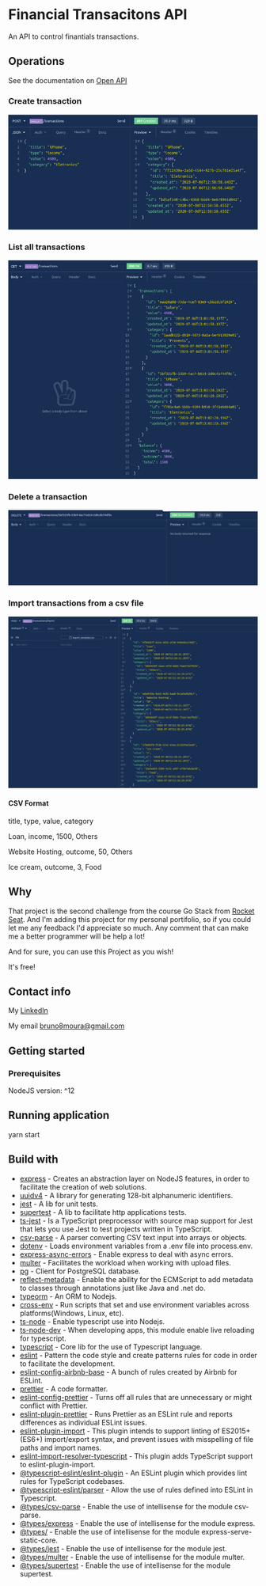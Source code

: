 # Financial Transacitons API

An API to control finantials transactions.

## Operations

See the documentation on
[Open API](https://app.swaggerhub.com/apis/bruno8moura/gofinances-api/2.0.1)

### Create transaction
![Create a transanction](project_images/create_transaction.png)

### List all transactions
![List all transanctions](project_images/list_all_transactions.png)

### Delete a transaction
![Delete a transanction](project_images/delete_a_transaction.png)

### Import transactions from a csv file
![Import transanctions](project_images/import_transactions.png)

#### CSV Format
title, type, value, category

Loan, income, 1500, Others

Website Hosting, outcome, 50, Others

Ice cream, outcome, 3, Food


## Why

That project is the second challenge from the course Go Stack from [Rocket Seat](https://github.com/Rocketseat). And I'm adding this project for my personal portifolio, so if you could let me any feedback I'd appreciate so much. Any comment that can make me a better programmer will be help a lot!

And for sure, you can use this Project as you wish!

It's free!

## Contact info

My [LinkedIn](https://www.linkedin.com/in/bruno8moura/)

My email bruno8moura@gmail.com

## Getting started

### Prerequisites

NodeJS version: ^12

## Running application

yarn start

## Build with

- [express](https://www.npmjs.com/package/express) - Creates an abstraction layer on NodeJS features, in order to facilitate the creation of web solutions.
- [uuidv4](https://www.npmjs.com/package/uuidv4) - A library for generating 128-bit alphanumeric identifiers.
- [jest](https://www.npmjs.com/package/jest) - A lib for unit tests.
- [supertest](https://www.npmjs.com/package/supertest) - A lib to facilitate http applications tests.
- [ts-jest](https://www.npmjs.com/package/ts-jest) - Is a TypeScript preprocessor with source map support for Jest that lets you use Jest to test projects written in TypeScript.
- [csv-parse](https://www.npmjs.com/package/csv-parse) - A parser converting CSV text input into arrays or objects.
- [dotenv](https://www.npmjs.com/package/dotenv) -  Loads environment variables from a .env file into process.env.
- [express-async-errors](https://www.npmjs.com/package/express-async-errors) - Enable express to deal with async errors.
- [multer](https://www.npmjs.com/package/multer) - Facilitates the workload when working with upload files.
- [pg](https://www.npmjs.com/package/pg) - Client for PostgreSQL database.
- [reflect-metadata](https://www.npmjs.com/package/reflect-metadata) - Enable the ability for the ECMScript to add metadata to classes through annotations just like Java and .net do.
- [typeorm](https://www.npmjs.com/package/typeorm) - An ORM to Nodejs.
- [cross-env](https://www.npmjs.com/package/cross-env) - Run scripts that set and use environment variables across platforms(Windows, Linux, etc).
- [ts-node](https://www.npmjs.com/package/ts-node) - Enable typescript use into Nodejs.
- [ts-node-dev](https://www.npmjs.com/package/ts-node-dev) - When developing apps, this module enable live reloading for typescript.
- [typescript](https://www.npmjs.com/package/typescript) - Core lib for the use of Typescript language.
- [eslint](https://www.npmjs.com/package/eslint) - Pattern the code style and create patterns rules for code in order to facilitate the development.
- [eslint-config-airbnb-base](https://www.npmjs.com/package/eslint-config-airbnb-base) - A bunch of rules created by Airbnb for ESLint.
- [prettier](https://www.npmjs.com/package/prettier) - A code formatter.
- [eslint-config-prettier](https://www.npmjs.com/package/eslint-config-prettier) - Turns off all rules that are unnecessary or might conflict with Prettier.
- [eslint-plugin-prettier](https://www.npmjs.com/package/eslint-plugin-prettier) - Runs Prettier as an ESLint rule and reports differences as individual ESLint issues.
- [eslint-plugin-import](https://www.npmjs.com/package/eslint-plugin-import) - This plugin intends to support linting of ES2015+ (ES6+) import/export syntax, and prevent issues with misspelling of file paths and import names.
- [eslint-import-resolver-typescript](https://www.npmjs.com/package/eslint-import-resolver-typescript) - This plugin adds TypeScript support to eslint-plugin-import.
- [@typescript-eslint/eslint-plugin](https://www.npmjs.com/package/@typescript-eslint/eslint-plugin) - An ESLint plugin which provides lint rules for TypeScript codebases.
- [@typescript-eslint/parser](https://www.npmjs.com/package/) - Allow the use of rules defined into ESLint in Typescript.
- [@types/csv-parse](https://www.npmjs.com/package/) - Enable the use of intellisense for the module csv-parse.
- [@types/express](https://www.npmjs.com/package/) - Enable the use of intellisense for the module express.
- [@types/](https://www.npmjs.com/package/) - Enable the use of intellisense for the module express-serve-static-core.
- [@types/jest](https://www.npmjs.com/package/) - Enable the use of intellisense for the module jest.
- [@types/multer](https://www.npmjs.com/package/) - Enable the use of intellisense for the module multer.
- [@types/supertest](https://www.npmjs.com/package/) - Enable the use of intellisense for the module supertest.
